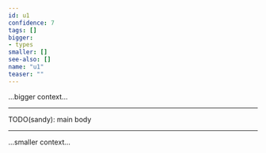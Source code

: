 ```yaml
---
id: u1
confidence: 7
tags: []
bigger:
- types
smaller: []
see-also: []
name: "u1"
teaser: ""
---
```



...bigger context...

---

TODO(sandy): main body

---

...smaller context...
